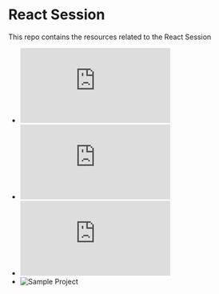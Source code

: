 # React Session

This repo contains the resources related to the React Session

- ![Introduction](https://github.com/vinitkumar/session/blob/master/introduction.md)
- ![Basics Concepts](https://github.com/vinitkumar/session/blob/master/basics.md)
- ![React Concepts](https://github.com/vinitkumar/session/blob/master/react.md)
- ![Sample Project]()

